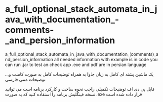 # a_full_optional_stack_automata_in_java_with_documentation_-comments-_and_persion_information
a_full_optional_stack_automata_in_java_with_documentation_(comments)_and_persion_information
all needed information with example is in code
you can run .jar to test an check app
.exe and pdf are in persian language

...یک ماشین پشته ای کامل به زبان جاوا به همراه توضیحات کامل به صورت کامنت و توضیحات متنی فارسی

فایل پی دی اف توضیحات تکمیلی راجب نحوه ساخت و کارکرد برنامه است
می توانید نسخه فینگلیش برنامه را استفاده کنید که به صورت .exe قرار داده شده است
